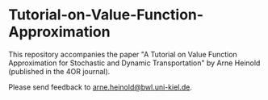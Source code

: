 # Tutorial-on-Value-Function-Approximation

This repository accompanies the paper "A Tutorial on Value Function Approximation for Stochastic and Dynamic Transportation" by Arne Heinold (published in the 4OR journal).

Please send feedback to arne.heinold@bwl.uni-kiel.de.
